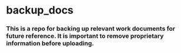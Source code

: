 # backup_docs

### This is a repo for backing up relevant work documents for future reference. It is important to remove proprietary information before uploading.